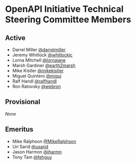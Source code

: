 # OpenAPI Initiative Technical Steering Committee Members

## Active
* Darrel Miller [@darrelmiller](https://github.com/darrelmiller)
* Jeremy Whitlock [@whitlockjc](https://github.com/whitlockjc)
* Lorna Mitchell [@lornajane](https://github.com/lornajane)
* Marsh Gardiner [@earth2marsh](https://github.com/earth2marsh)
* Mike Kistler [@mikekistler](https://github.com/mikekistler)
* Miguel Quintero [@miqui](https://github.com/miqui)
* Ralf Handl [@ralfhandl](https://github.com/ralfhandl)
* Ron Ratovsky [@webron](https://github.com/webron)

## Provisional
*None*

## Emeritus
* Mike Ralphson [@MikeRalphson](https://github.com/MikeRalphson)
* Uri Sarid [@usarid](https://github.com/usarid)
* Jason Harmon [@jharmn](https://github.com/jharmn)
* Tony Tam [@fehguy](https://github.com/fehguy)
